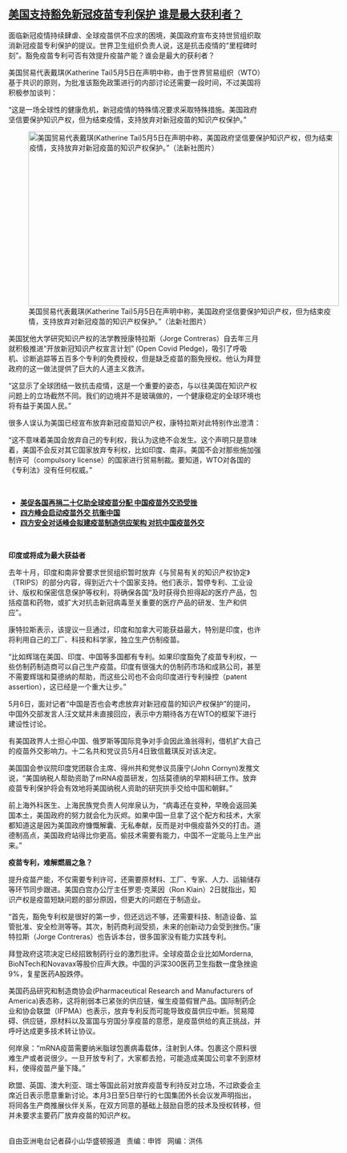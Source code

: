 <!--1620334357000-->
[美国支持豁免新冠疫苗专利保护  谁是最大获利者？](https://www.rfa.org/mandarin/yataibaodao/huanjing/xx-05062021114323.html)
------

<p></p><p>面临新冠疫情持续肆虐、全球疫苗供不应求的困境，美国政府宣布支持世贸组织取消新冠疫苗专利保护的提议。世界卫生组织负责人说，这是抗击疫情的“里程碑时刻”。豁免疫苗专利可否有效提升疫苗产能？谁会是最大的获利者？</p><p>美国贸易代表戴琪(Katherine Tai)5月5日在声明中称，由于世界贸易组织（WTO）基于共识的原则，为批准该豁免政策进行的内部讨论还需要一段时间，不过美国将积极参加谈判：</p><p>“这是一场全球性的健康危机，新冠疫情的特殊情况要求采取特殊措施。美国政府坚信要保护知识产权，但为结束疫情，支持放弃对新冠疫苗的知识产权保护。”</p><p><figure class="image-richtext image-inline captioned" style="width:620px;"><img alt="美国贸易代表戴琪(Katherine Tai)5月5日在声明中称，美国政府坚信要保护知识产权，但为结束疫情，支持放弃对新冠疫苗的知识产权保护。”（法新社图片）" height="348" src="https://www.rfa.org/mandarin/yataibaodao/huanjing/xx-05062021114323.html/xx0506a.jpg/@@images/8b9838c0-1239-48eb-b1e5-39b1ec9086b3.jpeg" title="xx0506a.jpg" width="620"/><figcaption class="image-caption">美国贸易代表戴琪(Katherine Tai)5月5日在声明中称，美国政府坚信要保护知识产权，但为结束疫情，支持放弃对新冠疫苗的知识产权保护。”（法新社图片）</figcaption><small></small></figure></p><p>美国犹他大学研究知识产权的法学教授康特拉斯（Jorge Contreras）自去年三月就积极推进“开放新冠知识产权宣言计划” (Open Covid Pledge)，吸引了呼吸机、诊断追踪等五百多个专利的免费授权，但是缺乏疫苗的豁免授权。他认为拜登政府的这一做法提供了巨大的人道主义救济。</p><p>“这显示了全球团结一致抗击疫情，这是一个重要的姿态，与以往美国在知识产权问题上的立场截然不同。我们的边境并不是玻璃做的，一个健康稳定的全球环境也将有益于美国人民。”</p><p>很多人误认为美国已经宣布放弃新冠疫苗知识产权，康特拉斯对此特别作出澄清：</p><p>“这不意味着美国会放弃自己的专利权，我认为这绝不会发生。这个声明只是意味着，美国不会反对其它国家放弃专利权，比如印度、南非。美国不会对那些施加强制许可（compulsory license）的国家进行贸易制裁。要知道，WTO对各国的《专利法》没有任何权威。”</p><p><br/></p><ul><li><a href="https://www.rfa.org/mandarin/yataibaodao/junshiwaijiao/cm-04152021101745.html"><strong>美促各国再捐二十亿助全球疫苗分配 中国疫苗外交恐受挫</strong></a></li><li><strong><a href="https://www.rfa.org/mandarin/yataibaodao/junshiwaijiao/jt-03122021091919.html">四方峰会启动疫苗外交 抗衡中国</a></strong></li><li><strong><a href="https://www.rfa.org/mandarin/Xinwen/5-03122021112658.html">四方安全对话峰会拟建疫苗制造供应架构 对抗中国疫苗外交</a></strong></li></ul><p><br/></p><p><strong>印度或将成为最大获益者</strong></p><p>去年十月，印度和南非曾要求世贸组织暂时放弃《与贸易有关的知识产权协定》（TRIPS）的部分内容，得到近六十个国家支持。他们表示，暂停专利、工业设计、版权和保密信息保护等权利，将确保各国“及时获得负担得起的医疗产品，包括疫苗和药物，或扩大对抗击新冠病毒至关重要的医疗产品的研发、生产和供应”。</p><p>康特拉斯表示，该提议一旦通过，印度和加拿大可能获益最大，特别是印度，也许将利用自己的工厂、科技和科学家，独立生产仿制疫苗。</p><p>“比如辉瑞在美国、印度、中国等多国都有专利。如果印度豁免了疫苗专利权，一些仿制药制造商可以自己生产疫苗。印度有很强大的仿制药市场和成熟公司，甚至不需要辉瑞和莫德纳的帮助，而这些公司也不会向印度进行专利操控（patent assertion），这已经是一个重大让步。”</p><p>5月6日，面对记者“中国是否也会考虑放弃对新冠疫苗的知识产权保护”的提问，中国外交部发言人汪文斌并未直接回应，表示中方期待各方在WTO的框架下进行建设性讨论。</p><p>有美国政界人士担心中国、俄罗斯等国际竞争对手会因此渔翁得利，借机扩大自己的疫苗外交影响力。十二名共和党议员5月4日致信戴琪反对该决定。</p><p>美国国会参议院印度党团联合主席、得州共和党参议员康宁(John Cornyn)发推文说，“美国纳税人帮助资助了mRNA疫苗研发，包括莫德纳的早期科研工作。放弃疫苗专利保护将会有效地将美国纳税人资助的研究拱手交给中国和朝鲜。”</p><p>前上海外科医生、上海民族党负责人何岸泉认为，“病毒还在变种，早晚会返回美国本土，美国政府的努力就会化为灰烬。如果中国一旦拿了这个配方和技术，大家都知道这是因为美国政府慷慨解囊、无私奉献，反而是对中俄疫苗外交的打击。道德制高点，美国政府站得比你更高。偷技术需要有能力，中国不一定能马上生产出来。”</p><p><strong>疫苗专利，难解燃眉之急？</strong></p><p>提升疫苗产能，不仅需要专利许可，还需要原材料、工厂、专家、人力、运输储存等环节同步跟进。美国白宫办公厅主任罗恩·克莱因（Ron Klain）2日就指出，知识产权是疫苗短缺问题的部分原因，但更大的问题在于制造业。</p><p>“首先，豁免专利权是很好的第一步，但还远远不够，还需要科技、制造设备、监管批准、安全检测等等。其次，制药商利润受损，未来的创新动力会受到挫伤。”康特拉斯（Jorge Contreras）也告诉本台，很多国家没有能力实践专利。</p><p>拜登政府这项决定已经招致制药行业的激烈批评。全球疫苗企业比如Morderna, BioNTech和Novavax等股价应声大跌。中国的沪深300医药卫生指数一度急挫逾9%，复星医药A股跌停。</p><p>美国药品研究和制造商协会(Pharmaceutical Research and Manufacturers of America)表态称，这将削弱本已紧张的供应链，催生疫苗假冒产品。国际制药企业和协会联盟（IFPMA）也表示，放弃专利反而可能导致疫苗供应中断。贸易障碍、供应链，原材料以及富国与穷国分享疫苗的意愿，是疫苗供给的真正挑战，并呼吁达成更多技术转让协议。</p><p>何岸泉：“mRNA疫苗需要纳米脂球包裹病毒载体，注射到人体。包裹这个原料很难生产或者说很少。一旦开放专利了，大家都去抢，可能造成美国公司拿不到原材料，使得疫苗产量下降。”</p><p>欧盟、英国、澳大利亚、瑞士等国此前对放弃疫苗专利持反对立场，不过欧委会主席近日表示愿意重新讨论。本月3日至5日举行的七国集团外长会议发声明指出，将同各生产商推展伙伴关系，在双方同意的基础上鼓励自愿的技术及授权转移，但并未要求主要药厂放弃疫苗的知识产权。</p><p><br/>自由亚洲电台记者薛小山华盛顿报道   责编：申铧   网编：洪伟</p>
